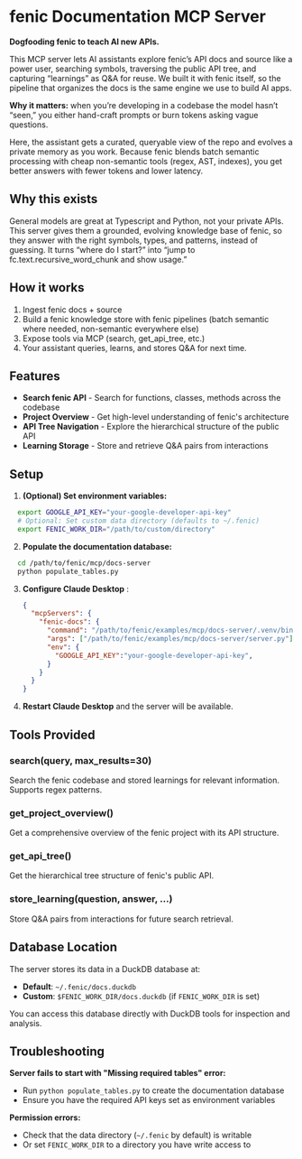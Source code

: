 # fenic Documentation MCP Server

**Dogfooding fenic to teach AI new APIs.**

This MCP server lets AI assistants explore fenic’s API docs and source like a power user, searching symbols, traversing the public API tree, and capturing “learnings” as Q&A for reuse. We built it with fenic itself, so the pipeline that organizes the docs is the same engine we use to build AI apps.

**Why it matters:** when you’re developing in a codebase the model hasn’t “seen,” you either hand-craft prompts or burn tokens asking vague questions.

Here, the assistant gets a curated, queryable view of the repo and evolves a private memory as you work. Because fenic blends batch semantic processing with cheap non-semantic tools (regex, AST, indexes), you get better answers with fewer tokens and lower latency.

## Why this exists

General models are great at Typescript and Python, not your private APIs. This server gives them a grounded, evolving knowledge base of fenic, so they answer with the right symbols, types, and patterns, instead of guessing. It turns “where do I start?” into “jump to fc.text.recursive_word_chunk and show usage.”

## How it works

1. Ingest fenic docs + source
2. Build a fenic knowledge store with fenic pipelines (batch semantic where needed, non-semantic everywhere else)
3. Expose tools via MCP (search, get_api_tree, etc.)
4. Your assistant queries, learns, and stores Q&A for next time.

## Features

- **Search fenic API** - Search for functions, classes, methods across the codebase
- **Project Overview** - Get high-level understanding of fenic's architecture
- **API Tree Navigation** - Explore the hierarchical structure of the public API
- **Learning Storage** - Store and retrieve Q&A pairs from interactions

## Setup

1. **(Optional) Set environment variables:**

```bash
  export GOOGLE_API_KEY="your-google-developer-api-key"
  # Optional: Set custom data directory (defaults to ~/.fenic)
  export FENIC_WORK_DIR="/path/to/custom/directory"
```

2. **Populate the documentation database:**

```bash
  cd /path/to/fenic/mcp/docs-server
  python populate_tables.py
```

3. **Configure Claude Desktop** :

   ```json
   {
     "mcpServers": {
       "fenic-docs": {
         "command": "/path/to/fenic/examples/mcp/docs-server/.venv/bin/python",
         "args": ["/path/to/fenic/examples/mcp/docs-server/server.py"],
         "env": {
           "GOOGLE_API_KEY":"your-google-developer-api-key",
         }
       }
     }
   }
   ```

4. **Restart Claude Desktop** and the server will be available.

## Tools Provided

### search(query, max_results=30)

Search the fenic codebase and stored learnings for relevant information. Supports regex patterns.

### get_project_overview()

Get a comprehensive overview of the fenic project with its API structure.

### get_api_tree()

Get the hierarchical tree structure of fenic's public API.

### store_learning(question, answer, ...)

Store Q&A pairs from interactions for future search retrieval.

## Database Location

The server stores its data in a DuckDB database at:

- **Default**: `~/.fenic/docs.duckdb`
- **Custom**: `$FENIC_WORK_DIR/docs.duckdb` (if `FENIC_WORK_DIR` is set)

You can access this database directly with DuckDB tools for inspection and analysis.

## Troubleshooting

**Server fails to start with "Missing required tables" error:**

- Run `python populate_tables.py` to create the documentation database
- Ensure you have the required API keys set as environment variables

**Permission errors:**

- Check that the data directory (`~/.fenic` by default) is writable
- Or set `FENIC_WORK_DIR` to a directory you have write access to

